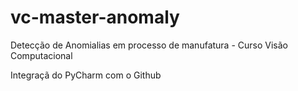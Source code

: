 # vc-master-anomaly
Detecção de Anomialias em processo de manufatura - Curso Visão Computacional


Integraçã do PyCharm com o Github
